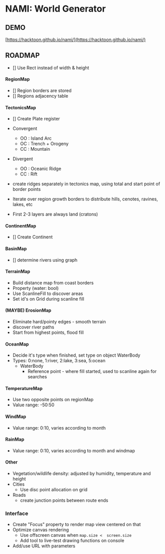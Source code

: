 # NAMI: World Generator


## DEMO

[https://hacktoon.github.io/nami/](https://hacktoon.github.io/nami/)


## ROADMAP
- [] Use Rect instead of width & height

#### RegionMap
- [] Region borders are stored
- [] Regions adjacency table

#### TectonicsMap
- [] Create Plate register
- Convergent
  - OO : Island Arc
  - OC : Trench + Orogeny
  - CC : Mountain

- Divergent
  - OO : Oceanic Ridge
  - CC : Rift

- create ridges separately in tectonics map, using total and start point of border points
- Iterate over region growth borders to distribute hills, cenotes, ravines, lakes, etc
- First 2-3 layers are always land (cratons)

#### ContinentMap
- [] Create Continent

#### BasinMap
- [] determine rivers using graph

#### TerrainMap
- Build distance map from coast borders
- Property (water: bool)
- Use ScanlineFill to discover areas
- Set id's on Grid during scanline fill

#### (MAYBE) ErosionMap
- Eliminate hard/pointy edges - smooth terrain
- discover river paths
- Start from highest points, flood fill

#### OceanMap
- Decide it's type when finished, set type on object WaterBody
- Types: 0:none, 1:river, 2:lake, 3:sea, 5:ocean
  - WaterBody
    - Reference point - where fill started, used to scanline again for searches

#### TemperatureMap
- Use two opposite points on regionMap
- Value range: -50:50

#### WindMap
- Value range: 0:10, varies according to month

#### RainMap
- Value range: 0:10, varies according to month and windmap

#### Other
- Vegetation/wildlife density: adjusted by humidity, temperature and height
- Cities
  - Use disc point allocation on grid
- Roads
  - create junction points between route ends


### Interface
- Create "Focus" property to render map view centered on that
- Optimize canvas rendering
  - Use offscreen canvas when `map.size <  screen.size`
  - Add tool to live-test drawing functions on console
- Add/use URL with parameters
